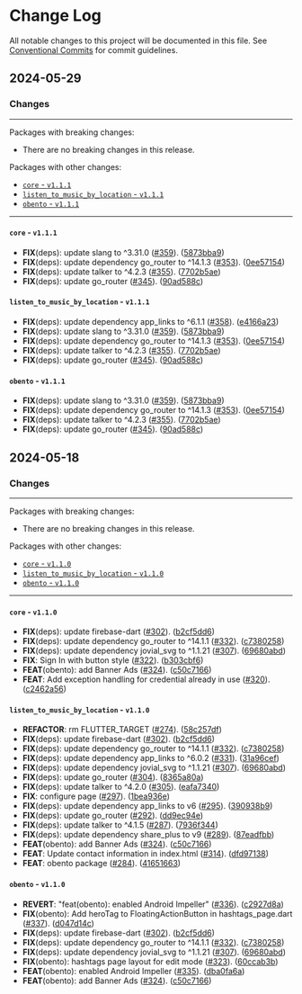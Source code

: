 # Change Log

All notable changes to this project will be documented in this file.
See [Conventional Commits](https://conventionalcommits.org) for commit guidelines.

## 2024-05-29

### Changes

---

Packages with breaking changes:

 - There are no breaking changes in this release.

Packages with other changes:

 - [`core` - `v1.1.1`](#core---v111)
 - [`listen_to_music_by_location` - `v1.1.1`](#listen_to_music_by_location---v111)
 - [`obento` - `v1.1.1`](#obento---v111)

---

#### `core` - `v1.1.1`

 - **FIX**(deps): update slang to ^3.31.0 ([#359](https://github.com/KoheiKanagu/garage/issues/359)). ([5873bba9](https://github.com/KoheiKanagu/garage/commit/5873bba9fdcf8e2df88622021c609d1fe52237d8))
 - **FIX**(deps): update dependency go_router to ^14.1.3 ([#353](https://github.com/KoheiKanagu/garage/issues/353)). ([0ee57154](https://github.com/KoheiKanagu/garage/commit/0ee5715438bca535fc5ca51700de6ea0f1bb8a58))
 - **FIX**(deps): update talker to ^4.2.3 ([#355](https://github.com/KoheiKanagu/garage/issues/355)). ([7702b5ae](https://github.com/KoheiKanagu/garage/commit/7702b5aef703fafd6878c665309a8f70b0a32e96))
 - **FIX**(deps): update go_router ([#345](https://github.com/KoheiKanagu/garage/issues/345)). ([90ad588c](https://github.com/KoheiKanagu/garage/commit/90ad588cd4fb5ae7bf7b4336c9f2566df9830d32))

#### `listen_to_music_by_location` - `v1.1.1`

 - **FIX**(deps): update dependency app_links to ^6.1.1 ([#358](https://github.com/KoheiKanagu/garage/issues/358)). ([e4166a23](https://github.com/KoheiKanagu/garage/commit/e4166a23302a32c3525b6b46a6a81feaf71f106b))
 - **FIX**(deps): update slang to ^3.31.0 ([#359](https://github.com/KoheiKanagu/garage/issues/359)). ([5873bba9](https://github.com/KoheiKanagu/garage/commit/5873bba9fdcf8e2df88622021c609d1fe52237d8))
 - **FIX**(deps): update dependency go_router to ^14.1.3 ([#353](https://github.com/KoheiKanagu/garage/issues/353)). ([0ee57154](https://github.com/KoheiKanagu/garage/commit/0ee5715438bca535fc5ca51700de6ea0f1bb8a58))
 - **FIX**(deps): update talker to ^4.2.3 ([#355](https://github.com/KoheiKanagu/garage/issues/355)). ([7702b5ae](https://github.com/KoheiKanagu/garage/commit/7702b5aef703fafd6878c665309a8f70b0a32e96))
 - **FIX**(deps): update go_router ([#345](https://github.com/KoheiKanagu/garage/issues/345)). ([90ad588c](https://github.com/KoheiKanagu/garage/commit/90ad588cd4fb5ae7bf7b4336c9f2566df9830d32))

#### `obento` - `v1.1.1`

 - **FIX**(deps): update slang to ^3.31.0 ([#359](https://github.com/KoheiKanagu/garage/issues/359)). ([5873bba9](https://github.com/KoheiKanagu/garage/commit/5873bba9fdcf8e2df88622021c609d1fe52237d8))
 - **FIX**(deps): update dependency go_router to ^14.1.3 ([#353](https://github.com/KoheiKanagu/garage/issues/353)). ([0ee57154](https://github.com/KoheiKanagu/garage/commit/0ee5715438bca535fc5ca51700de6ea0f1bb8a58))
 - **FIX**(deps): update talker to ^4.2.3 ([#355](https://github.com/KoheiKanagu/garage/issues/355)). ([7702b5ae](https://github.com/KoheiKanagu/garage/commit/7702b5aef703fafd6878c665309a8f70b0a32e96))
 - **FIX**(deps): update go_router ([#345](https://github.com/KoheiKanagu/garage/issues/345)). ([90ad588c](https://github.com/KoheiKanagu/garage/commit/90ad588cd4fb5ae7bf7b4336c9f2566df9830d32))


## 2024-05-18

### Changes

---

Packages with breaking changes:

 - There are no breaking changes in this release.

Packages with other changes:

 - [`core` - `v1.1.0`](#core---v110)
 - [`listen_to_music_by_location` - `v1.1.0`](#listen_to_music_by_location---v110)
 - [`obento` - `v1.1.0`](#obento---v110)

---

#### `core` - `v1.1.0`

 - **FIX**(deps): update firebase-dart ([#302](https://github.com/KoheiKanagu/garage/issues/302)). ([b2cf5dd6](https://github.com/KoheiKanagu/garage/commit/b2cf5dd6240e700a5cf27bed547dae594304c7a6))
 - **FIX**(deps): update dependency go_router to ^14.1.1 ([#332](https://github.com/KoheiKanagu/garage/issues/332)). ([c7380258](https://github.com/KoheiKanagu/garage/commit/c7380258406ca7396de1b6c2e94c5c6cd8ef49b3))
 - **FIX**(deps): update dependency jovial_svg to ^1.1.21 ([#307](https://github.com/KoheiKanagu/garage/issues/307)). ([69680abd](https://github.com/KoheiKanagu/garage/commit/69680abddf83c82fce15f61071325e0668ee8d68))
 - **FIX**: Sign In with button style ([#322](https://github.com/KoheiKanagu/garage/issues/322)). ([b303cbf6](https://github.com/KoheiKanagu/garage/commit/b303cbf6064c7eb3c59398d201de4ab311e980ed))
 - **FEAT**(obento): add Banner Ads ([#324](https://github.com/KoheiKanagu/garage/issues/324)). ([c50c7166](https://github.com/KoheiKanagu/garage/commit/c50c7166ad93a0d4010aafbfc20d1c9ed400d919))
 - **FEAT**: Add exception handling for credential already in use ([#320](https://github.com/KoheiKanagu/garage/issues/320)). ([c2462a56](https://github.com/KoheiKanagu/garage/commit/c2462a56ef486b1704e7fe3d2fe21a01a9b15e1d))

#### `listen_to_music_by_location` - `v1.1.0`

 - **REFACTOR**: rm FLUTTER_TARGET ([#274](https://github.com/KoheiKanagu/garage/issues/274)). ([58c257df](https://github.com/KoheiKanagu/garage/commit/58c257dfe713d2aced96d0e5df959731cca44d23))
 - **FIX**(deps): update firebase-dart ([#302](https://github.com/KoheiKanagu/garage/issues/302)). ([b2cf5dd6](https://github.com/KoheiKanagu/garage/commit/b2cf5dd6240e700a5cf27bed547dae594304c7a6))
 - **FIX**(deps): update dependency go_router to ^14.1.1 ([#332](https://github.com/KoheiKanagu/garage/issues/332)). ([c7380258](https://github.com/KoheiKanagu/garage/commit/c7380258406ca7396de1b6c2e94c5c6cd8ef49b3))
 - **FIX**(deps): update dependency app_links to ^6.0.2 ([#331](https://github.com/KoheiKanagu/garage/issues/331)). ([31a96cef](https://github.com/KoheiKanagu/garage/commit/31a96cef0534df9d33650bd1283e8e133f075193))
 - **FIX**(deps): update dependency jovial_svg to ^1.1.21 ([#307](https://github.com/KoheiKanagu/garage/issues/307)). ([69680abd](https://github.com/KoheiKanagu/garage/commit/69680abddf83c82fce15f61071325e0668ee8d68))
 - **FIX**(deps): update go_router ([#304](https://github.com/KoheiKanagu/garage/issues/304)). ([8365a80a](https://github.com/KoheiKanagu/garage/commit/8365a80ad6839a69a23a890b47f63ca0489e724b))
 - **FIX**(deps): update talker to ^4.2.0 ([#305](https://github.com/KoheiKanagu/garage/issues/305)). ([eafa7340](https://github.com/KoheiKanagu/garage/commit/eafa7340227f14e0d0dbdc0b62021a9139dd68b9))
 - **FIX**: configure page ([#297](https://github.com/KoheiKanagu/garage/issues/297)). ([1bea936e](https://github.com/KoheiKanagu/garage/commit/1bea936e67688c59a8fb81eaae00340f3a38b091))
 - **FIX**(deps): update dependency app_links to v6 ([#295](https://github.com/KoheiKanagu/garage/issues/295)). ([390938b9](https://github.com/KoheiKanagu/garage/commit/390938b9993e45882a2a076f03abcf98b09c628c))
 - **FIX**(deps): update go_router ([#292](https://github.com/KoheiKanagu/garage/issues/292)). ([dd9ec94e](https://github.com/KoheiKanagu/garage/commit/dd9ec94e1dc409034610409ae305a1fda4c853af))
 - **FIX**(deps): update talker to ^4.1.5 ([#287](https://github.com/KoheiKanagu/garage/issues/287)). ([7936f344](https://github.com/KoheiKanagu/garage/commit/7936f344135419b7e9edcd7ca988c997f30c6d4c))
 - **FIX**(deps): update dependency share_plus to v9 ([#289](https://github.com/KoheiKanagu/garage/issues/289)). ([87eadfbb](https://github.com/KoheiKanagu/garage/commit/87eadfbb06d912debe70390af72d6af6abecd90f))
 - **FEAT**(obento): add Banner Ads ([#324](https://github.com/KoheiKanagu/garage/issues/324)). ([c50c7166](https://github.com/KoheiKanagu/garage/commit/c50c7166ad93a0d4010aafbfc20d1c9ed400d919))
 - **FEAT**: Update contact information in index.html ([#314](https://github.com/KoheiKanagu/garage/issues/314)). ([dfd97138](https://github.com/KoheiKanagu/garage/commit/dfd971387a4ea78117027da44cc5ab3212229799))
 - **FEAT**: obento package ([#284](https://github.com/KoheiKanagu/garage/issues/284)). ([41651663](https://github.com/KoheiKanagu/garage/commit/41651663aa5cee7e90ca86ad33ac2bfcc0ec42cc))

#### `obento` - `v1.1.0`

 - **REVERT**: "feat(obento): enabled Android Impeller" ([#336](https://github.com/KoheiKanagu/garage/issues/336)). ([c2927d8a](https://github.com/KoheiKanagu/garage/commit/c2927d8a849a45832898fa99eb2b2dc03237ab0d))
 - **FIX**(obento): Add heroTag to FloatingActionButton in hashtags_page.dart ([#337](https://github.com/KoheiKanagu/garage/issues/337)). ([d047d14c](https://github.com/KoheiKanagu/garage/commit/d047d14ca13d79208ed516a40ad95cc78b17633a))
 - **FIX**(deps): update firebase-dart ([#302](https://github.com/KoheiKanagu/garage/issues/302)). ([b2cf5dd6](https://github.com/KoheiKanagu/garage/commit/b2cf5dd6240e700a5cf27bed547dae594304c7a6))
 - **FIX**(deps): update dependency go_router to ^14.1.1 ([#332](https://github.com/KoheiKanagu/garage/issues/332)). ([c7380258](https://github.com/KoheiKanagu/garage/commit/c7380258406ca7396de1b6c2e94c5c6cd8ef49b3))
 - **FIX**(deps): update dependency jovial_svg to ^1.1.21 ([#307](https://github.com/KoheiKanagu/garage/issues/307)). ([69680abd](https://github.com/KoheiKanagu/garage/commit/69680abddf83c82fce15f61071325e0668ee8d68))
 - **FIX**(obento): hashtags page layout for edit mode ([#323](https://github.com/KoheiKanagu/garage/issues/323)). ([60ccab3b](https://github.com/KoheiKanagu/garage/commit/60ccab3b46c40007826d53a9efad37c8202a7b79))
 - **FEAT**(obento): enabled Android Impeller ([#335](https://github.com/KoheiKanagu/garage/issues/335)). ([dba0fa6a](https://github.com/KoheiKanagu/garage/commit/dba0fa6a63a53034d2426cc1e931e1bcbb0fcd73))
 - **FEAT**(obento): add Banner Ads ([#324](https://github.com/KoheiKanagu/garage/issues/324)). ([c50c7166](https://github.com/KoheiKanagu/garage/commit/c50c7166ad93a0d4010aafbfc20d1c9ed400d919))

